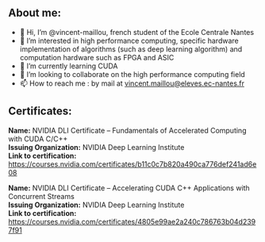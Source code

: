 ## About me:  
- 👋 Hi, I’m @vincent-maillou, french student of the Ecole Centrale Nantes
- 👀 I’m interested in high performance computing, specific hardware implementation of algorithms (such as deep learning algorithm) and computation hardware such as FPGA and ASIC
- 🌱 I’m currently learning CUDA 
- 💞️ I’m looking to collaborate on the high performance computing field
- 📫 How to reach me : by mail at vincent.maillou@eleves.ec-nantes.fr


## Certificates:  
**Name:** NVIDIA DLI Certificate – Fundamentals of Accelerated Computing with CUDA C/C++  
**Issuing Organization:** NVIDIA Deep Learning Institute  
**Link to certification:** https://courses.nvidia.com/certificates/b11c0c7b820a490ca776def241ad6e08  

**Name:** NVIDIA DLI Certificate – Accelerating CUDA C++ Applications with Concurrent Streams  
**Issuing Organization:** NVIDIA Deep Learning Institute  
**Link to certification:** https://courses.nvidia.com/certificates/4805e99ae2a240c786763b04d2397f91



<!---
vincent-maillou/vincent-maillou is a ✨ special ✨ repository because its `README.md` (this file) appears on your GitHub profile.
You can click the Preview link to take a look at your changes.
--->
